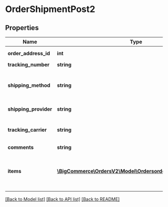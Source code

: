 # OrderShipmentPost2

## Properties
Name | Type | Description | Notes
------------ | ------------- | ------------- | -------------
**order_address_id** | **int** | ID of the desired &#x60;shipping_address&#x60; associated with the shipment. | [optional] 
**tracking_number** | **string** | Tracking number of the shipment. | [optional] 
**shipping_method** | **string** | Additional information to describe the method of shipment (ex. Standard, Ship by Weight, Custom Shipment). Can be used for live quotes from certain shipping providers. If different from &#x60;shipping_provider&#x60;, &#x60;shipping_method&#x60; should correspond to &#x60;tracking_carrier&#x60;. | [optional] 
**shipping_provider** | **string** | Enum of the BigCommerce shipping-carrier integration/module. | [optional] 
**tracking_carrier** | **string** | Tracking carrier for the shipment. Acceptable values include an empty string (&#x60;\&quot;\&quot;&#x60;) or one of the valid tracking-carrier values viewable [here](https://docs.google.com/spreadsheets/d/1w9c_aECSCGyf-oOrvGeUniDl-ARGKemfZl0qSsav8D4/pubhtml?gid&#x3D;0&amp;single&#x3D;true) and downloadable as a .CSV file [here](https://docs.google.com/spreadsheets/d/1mTueEynfcEmwsU2y2Jd2MX-8GKwNZrmlRMBcIElg9aY/pub?gid&#x3D;0&amp;single&#x3D;true&amp;output&#x3D;csv). | [optional] 
**comments** | **string** | Comments the shipper wishes to add. | [optional] 
**items** | [**\BigCommerce\OrdersV2\Model\OrdersorderIdshipmentsItems[]**](OrdersorderIdshipmentsItems.md) | The items in the shipment. This object has the following members, all integer: order_product_id (required), quantity (required), product_id (read-only). A sample items value might be: [ {\&quot;order_product_id\&quot;:16,\&quot;product_id\&quot;: 0,\&quot;quantity\&quot;:2} ] | [optional] 

[[Back to Model list]](../../README.md#documentation-for-models) [[Back to API list]](../../README.md#documentation-for-api-endpoints) [[Back to README]](../../README.md)

